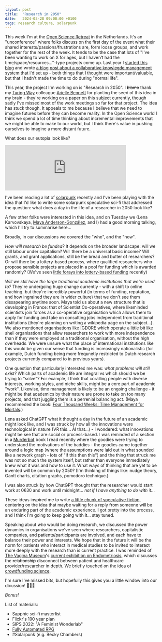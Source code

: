 ```yaml
---
layout: post
title:  "Research in 2050"
date:   2024-03-28 09:00:00 +0100
tags: research culture, solarpunk
---
```


This week I'm at the [Open Science Retreat](https://openscienceretreat.eu/) in the Netherlands. 
It's an "unconference" where folks discuss on the first day of the event what their shared interests/passions/frustrations are, form loose groups, and work together for the rest of the week.
It tends to be the case that lots of "I've been wanting to work on X for ages, but I haven't had the time/space/resources..."-type projects come up.
Last year I [started this blog](https://www.dannygarside.co.uk/blog/How-to-add-a-Jekyll-blog-to-an-existing-github-pages-website/) and wrote [a blog post about a collaborative knowlegde management system that I'd set up](https://www.dannygarside.co.uk/blog/An-open-source-knowledge-management-system-for-the-lab/) - both things that I thought were important/valuable, but that I hadn't made the time to do during "normal life".

This year, the project I'm working on is "Research in 2050".
I ~~blame~~ thank my [Turing Way](https://book.the-turing-way.org/) colleague [Arielle Bennett](https://www.turing.ac.uk/people/programme-management/arielle-bennett) for planting the seed of this idea in my brain - they're working on a paper on this subject currently, though sadly I've missed most of the work meetings so far for that project.
The idea has stuck though.
It appeals to me because I believe that we need to imagine futures before they can become reality.
In the Open Science world I think we spend a lot of time thinking about incremental improvements that we might be able to make to our world, but I think there's value in pushing ourselves to imagine a more distant future.

What does our eutopia look like?

<iframe src="https://social.coop/@da5nsy/112161290615504731/embed" class="mastodon-embed" style="max-width: 100%; border: 0" width="400" allowfullscreen="allowfullscreen"></iframe><script src="https://social.coop/embed.js" async="async"></script>

I've been reading a lot of [solarpunk](https://en.wikipedia.org/wiki/Solarpunk) recently and I've been playing with the idea that I'd like to write some solarpunk speculative sci-fi that addressed the question: what does a day in the life of a researcher in 2050 look like? 

A few other folks were interested in this idea, and on Tuesday we (Lena Karvovskaya, [Maya Anderson-González](https://mayaandersongonzalez.hcommons.org/), and I) had a good morning talking, which I'll try to summarise here...

Broadly, in our discussions we covered the "who", and the "how".

*How will research be funded?* It depends on the broader landscape: will we still labour under capitalism? Will there be a universal basic income? Will grants, and grant applications, still be the bread and butter of researchers? Or will there be a lottery-based process, where qualified researchers who propose sensible projects are placed in a pool for funding which is awarded randomly? (We've seen [little forays into lottery-based funding](https://wellcomeopenresearch.org/articles/8-525) recently)

*Will we still have the large traditional academic institutions that we're used to?* They're undergoing huge change currently - with a shift to online teaching, but they're incredibly powerful (in terms of funding, reputation, and how ingrained they are in wider culture) that we don't see them dissapearing anytime soon. Maya told us about a new structure that is developing in France: that of Scientist Co-operatives, where likeminded scientists join forces as a co-operative organisation which allows them to apply for funding and take on consulting jobs independent from traditional institutions (they're planning on writing a wikipedia page on the subject...). We also mentioned organisations like [IGDORE](https://igdore.org/) which operate a little bit like shell organisations that allow researchers to work with more independence than if they were employed at a traditional organisation, without the high overheads. We were unsure what the place of international institutions like this would be given our sense that funding is increasingly nationalistic (for example, Dutch funding being more frequnetly restricted to Dutch research projects currently compared to in previous years).

One question that particularly interested me was: *what problems will still exist?* Which parts of academic life are integral vs which should we be trying to "solve"? For example, I think that coralling people with diverse interests, working styles, and niche skills, might be a core part of academic "work". Likewise, time management is likely to be an ongoing challenge - it might be that academics by their nature are prone to take on too many projects, and that juggling them is a perrenial balancing act. (Maya recommeded the book: [Four Thousand Weeks: Time Management for Mortals](https://en.wikipedia.org/wiki/Four_Thousand_Weeks:_Time_Management_for_Mortals).)

Lena asked ChatGPT what it thought a day in the future of an academic might look like, and I was struck by how all the innovations were technological in nature (VR this... AI that...) - I wondered: what innovations might be see that are social or process-based. I was reminded of a section in a [Murderbot](https://en.m.wikipedia.org/wiki/The_Murderbot_Diaries) book I read recently where the goodies were trying to understand the motivations of the baddies - the goodies came together around a logic map (where the assumptions were laid out in what sounded like a network graph - lots of "if this then this") and the thing that struck me was not so much the system itself, but rather than everyone immediately knew what it was and how to use it. What ways of thinking that are yet to be invented will be common by 2050? (I'm thinking of things like: nudge theory, Gantt charts, citation graphs, pomodoro technique.)

I was also struck by how ChatGPT thought that the researcher would start work at 0630 and work until midnight... _not if I have anything to do with it..._

These ideas inspired me to write [a little chunk of speculative fiction](https://www.dannygarside.co.uk/open-notebook#/page/2ccbc510-d985-40cd-a747-a28de6d8797a), centering on the idea that maybe waiting for a reply from someone will be an enduring part of the academic experience. I got pretty into the process, and I think I'm going to keep going with it... stay tuned.

Speaking about *who* would be doing research, we discussed the power dynamics in organisations we've seen where researchers, capitalistic companies, and patients/participants are involved, and each have to balance their power and interests. We hope that in the future it will be the norm for patients who interact in medical studies to be invited to interact more deeply with the research than is current practice. I was reminded of [The Vagina Museum](https://www.vaginamuseum.co.uk/)'s [current exhibition on Endometriosis](https://www.vaginamuseum.co.uk/endo1), which discusses the ~~relationship~~ disconnect between patient and healthcare provider/researcher in depth. We briefly touched on the idea of [crowdfunding science](https://en.wikipedia.org/wiki/Crowdfunding#Science).

I'm sure I've missed bits, but hopefully this gives you a little window into our dicussion! 🔮🌱📡 

_Bonus!_

List of materials:
- Sapphic sci-fi masterlist
- Flickr's 100 year plan
- SIPS 2022: "A Feminist Wonderlab"
- [Fully Automated RPG](https://fullyautomatedrpg.com/)
- #Solarpunk (e.g. Becky Chambers)



